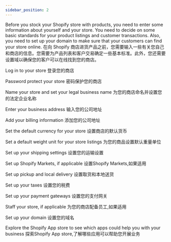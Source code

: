 ```yaml
---
sidebar_position: 2
---
```

Before you stock your Shopify store with products, you need to enter some information about yourself and your store. You need to decide on some basic standards for your product listings and customer transactions. Also, you need to set up your domain to make sure that your customers can find your store online.
在向 Shopify 商店进货产品之前，您需要输入一些有关您自己和商店的信息。您需要为产品列表和客户交易确定一些基本标准。此外，您还需要设置域以确保您的客户可以在线找到您的商店。

Log in to your store
登录您的商店

Password protect your store
密码保护您的商店

Name your store and set your legal business name
为您的商店命名并设置您的法定企业名称

Enter your business address
输入您的公司地址

Add your billing information
添加您的公司地址

Set the default currency for your store
设置商店的默认货币

Set a default weight unit for your store listings
为您的商品设置默认重量单位

Set up your shipping settings
设置您的运输设置

Set up Shopify Markets, if applicable
设置Shopify Markets,如果适用

Set up pickup and local delivery
设置取货和本地送货

Set up your taxes
设置您的税费

Set up your payment gateways
设置您的支付网关

Staff your store, if applicable
为您的商店配备员工,如果适用

Set up your domain
设置您的域名

Explore the Shopify App store to see which apps could help you with your business
探索Shopify App store,了解哪些应用可以帮助您开展业务

 
